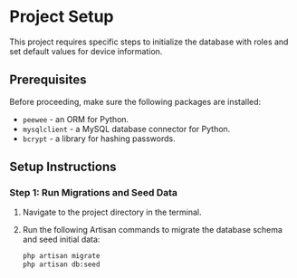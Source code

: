 # Project Setup

This project requires specific steps to initialize the database with roles and set default values for device information.

## Prerequisites

Before proceeding, make sure the following packages are installed:

- `peewee` - an ORM for Python.
- `mysqlclient` - a MySQL database connector for Python.
- `bcrypt` - a library for hashing passwords.

## Setup Instructions

### Step 1: Run Migrations and Seed Data

1. Navigate to the project directory in the terminal.
2. Run the following Artisan commands to migrate the database schema and seed initial data:

   ```bash
   php artisan migrate
   php artisan db:seed
